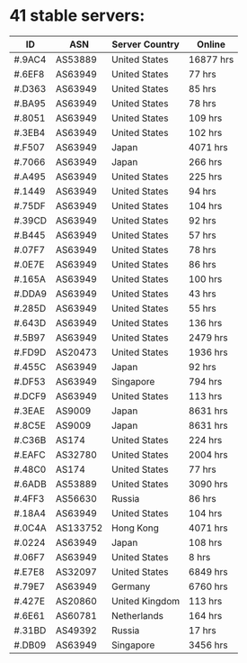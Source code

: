 # 41 stable servers:

| ID | ASN | Server Country | Online |
| ------ | ------ | ------ | ------ |
| #.9AC4 | AS53889 | United States | 16877 hrs |
| #.6EF8 | AS63949 | United States | 77 hrs |
| #.D363 | AS63949 | United States | 85 hrs |
| #.BA95 | AS63949 | United States | 78 hrs |
| #.8051 | AS63949 | United States | 109 hrs |
| #.3EB4 | AS63949 | United States | 102 hrs |
| #.F507 | AS63949 | Japan | 4071 hrs |
| #.7066 | AS63949 | Japan | 266 hrs |
| #.A495 | AS63949 | United States | 225 hrs |
| #.1449 | AS63949 | United States | 94 hrs |
| #.75DF | AS63949 | United States | 104 hrs |
| #.39CD | AS63949 | United States | 92 hrs |
| #.B445 | AS63949 | United States | 57 hrs |
| #.07F7 | AS63949 | United States | 78 hrs |
| #.0E7E | AS63949 | United States | 86 hrs |
| #.165A | AS63949 | United States | 100 hrs |
| #.DDA9 | AS63949 | United States | 43 hrs |
| #.285D | AS63949 | United States | 55 hrs |
| #.643D | AS63949 | United States | 136 hrs |
| #.5B97 | AS63949 | United States | 2479 hrs |
| #.FD9D | AS20473 | United States | 1936 hrs |
| #.455C | AS63949 | Japan | 92 hrs |
| #.DF53 | AS63949 | Singapore | 794 hrs |
| #.DCF9 | AS63949 | United States | 113 hrs |
| #.3EAE | AS9009 | Japan | 8631 hrs |
| #.8C5E | AS9009 | Japan | 8631 hrs |
| #.C36B | AS174 | United States | 224 hrs |
| #.EAFC | AS32780 | United States | 2004 hrs |
| #.48C0 | AS174 | United States | 77 hrs |
| #.6ADB | AS53889 | United States | 3090 hrs |
| #.4FF3 | AS56630 | Russia | 86 hrs |
| #.18A4 | AS63949 | United States | 104 hrs |
| #.0C4A | AS133752 | Hong Kong | 4071 hrs |
| #.0224 | AS63949 | Japan | 108 hrs |
| #.06F7 | AS63949 | United States | 8 hrs |
| #.E7E8 | AS32097 | United States | 6849 hrs |
| #.79E7 | AS63949 | Germany | 6760 hrs |
| #.427E | AS20860 | United Kingdom | 113 hrs |
| #.6E61 | AS60781 | Netherlands | 164 hrs |
| #.31BD | AS49392 | Russia | 17 hrs |
| #.DB09 | AS63949 | Singapore | 3456 hrs |

